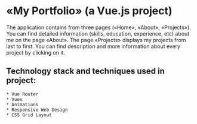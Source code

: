 # «My Portfolio» (a Vue.js project)

The application contains from three pages («Home», «About», «Projects»). You can find detailed information (skills, education, experience, etc) about me on the page «About». The page «Projects» displays my projects from last to first. You can find description and more information about every project by clicking on it.

## Technology stack and techniques used in project:
	* Vue Router
	* Vuex
	* Animations
	* Responsive Web Design
	* CSS Grid Layout
